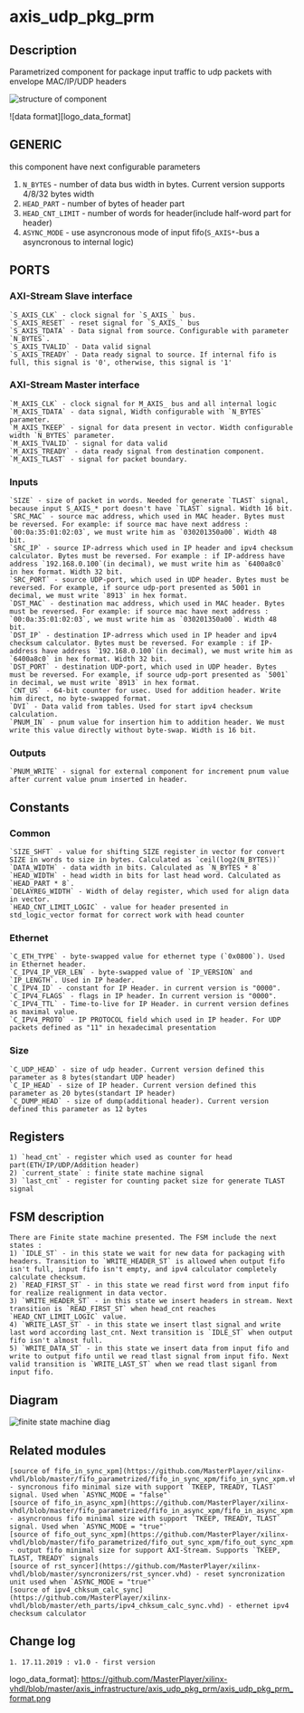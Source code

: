 # axis_udp_pkg_prm

## Description

Parametrized component for package input traffic to udp packets with envelope MAC/IP/UDP headers

![structure of component][logo_struct]

![data format][logo_data_format]

## GENERIC
this component have next configurable parameters
1) `N_BYTES` - number of data bus width in bytes. Current version supports 4/8/32 bytes width
2) `HEAD_PART` - number of bytes of header part
3) `HEAD_CNT_LIMIT` - number of words for header(include half-word part for header)
4) `ASYNC_MODE` - use asyncronous mode of input fifo(`S_AXIS*`-bus a asyncronous to internal logic)

## PORTS

### AXI-Stream Slave interface
    `S_AXIS_CLK` - clock signal for `S_AXIS_` bus. 
    `S_AXIS_RESET` - reset signal for `S_AXIS_` bus
    `S_AXIS_TDATA` - Data signal from source. Configurable with parameter `N_BYTES`. 
    `S_AXIS_TVALID` - Data valid signal 
    `S_AXIS_TREADY` - Data ready signal to source. If internal fifo is full, this signal is '0', otherwise, this signal is '1'

### AXI-Stream Master interface
    `M_AXIS_CLK` - clock signal for M_AXIS_ bus and all internal logic
    `M_AXIS_TDATA` - data signal, Width configurable with `N_BYTES` parameter.
    `M_AXIS_TKEEP` - signal for data present in vector. Width configurable width `N_BYTES` parameter.
    `M_AXIS_TVALID` - signal for data valid
    `M_AXIS_TREADY` - data ready signal from destination component. 
    `M_AXIS_TLAST` - signal for packet boundary.
    
### Inputs 
    `SIZE` - size of packet in words. Needed for generate `TLAST` signal, because input S_AXIS_* port doesn't have `TLAST` signal. Width 16 bit.
    `SRC_MAC` - source mac address, which used in MAC header. Bytes must be reversed. For example: if source mac have next address : `00:0a:35:01:02:03`, we must write him as `030201350a00`. Width 48 bit.
    `SRC_IP` - source IP-adrress which used in IP header and ipv4 checksum calculator. Bytes must be reversed. For example : if IP-address have address `192.168.0.100`(in decimal), we must write him as `6400a8c0` in hex format. Width 32 bit.
    `SRC_PORT` - source UDP-port, which used in UDP header. Bytes must be reversed. For example, if source udp-port presented as 5001 in decimal, we must write `8913` in hex format.
    `DST_MAC` - destination mac address, which used in MAC header. Bytes must be reversed. For example: if source mac have next address : `00:0a:35:01:02:03`, we must write him as `030201350a00`. Width 48 bit.
    `DST_IP` - destination IP-adrress which used in IP header and ipv4 checksum calculator. Bytes must be reversed. For example : if IP-address have address `192.168.0.100`(in decimal), we must write him as `6400a8c0` in hex format. Width 32 bit.
    `DST_PORT` - destination UDP-port, which used in UDP header. Bytes must be reversed. For example, if source udp-port presented as `5001` in decimal, we must write `8913` in hex format.
    `CNT_US` - 64-bit counter for usec. Used for addition header. Write him direct, no byte-swapped format.
    `DVI` - Data valid from tables. Used for start ipv4 checksum calculation.
    `PNUM_IN` - pnum value for insertion him to addition header. We must write this value directly without byte-swap. Width is 16 bit.

### Outputs
    `PNUM_WRITE` - signal for external component for increment pnum value after current value pnum inserted in header. 

## Constants

### Common 
    `SIZE_SHFT` - value for shifting SIZE register in vector for convert SIZE in words to size in bytes. Calculated as `ceil(log2(N_BYTES))`
    `DATA_WIDTH` - data width in bits. Calculated as `N_BYTES * 8`
    `HEAD_WIDTH` - head width in bits for last head word. Calculated as `HEAD_PART * 8`.
    `DELAYREG_WIDTH` - Width of delay register, which used for align data in vector. 
    `HEAD_CNT_LIMIT_LOGIC` - value for header presented in std_logic_vector format for correct work with head counter

### Ethernet
    `C_ETH_TYPE` - byte-swapped value for ethernet type (`0x0800`). Used in Ethernet header.
    `C_IPV4_IP_VER_LEN` - byte-swapped value of `IP_VERSION` and `IP_LENGTH`. Used in IP header.
    `C_IPV4_ID` - constant for IP Header. in current version is "0000".
    `C_IPV4_FLAGS` - flags in IP header. In current version is "0000".
    `C_IPV4_TTL` - Time-to-live for IP Header. in current version defines as maximal value.
    `C_IPV4_PROTO` - IP PROTOCOL field which used in IP header. For UDP packets defined as "11" in hexadecimal presentation

### Size 
    `C_UDP_HEAD` - size of udp header. Current version defined this parameter as 8 bytes(standart UDP header)
    `C_IP_HEAD` - size of IP header. Current version defined this parameter as 20 bytes(standart IP header)
    `C_DUMP_HEAD` - size of dump(additional header). Current version defined this parameter as 12 bytes 

## Registers 
    1) `head_cnt` - register which used as counter for head part(ETH/IP/UDP/Addition header)
    2) `current_state` : finite state machine signal
    3) `last_cnt` - register for counting packet size for generate TLAST signal

## FSM description 
    There are Finite state machine presented. The FSM include the next states :
    1) `IDLE_ST` - in this state we wait for new data for packaging with headers. Transition to `WRITE_HEADER_ST` is allowed when output fifo isn't full, input fifo isn't empty, and ipv4 calculator completely calculate checksum.
    2) `READ_FIRST_ST` - in this state we read first word from input fifo for realize realignment in data vector.
    3) `WRITE_HEADER_ST` - in this state we insert headers in stream. Next transition is `READ_FIRST_ST` when head_cnt reaches `HEAD_CNT_LIMIT_LOGIC` value.
    4) `WRITE_LAST_ST` - in this state we insert tlast signal and write last word according last_cnt. Next transition is `IDLE_ST` when output fifo isn't almost full.
    5) `WRITE_DATA_ST` - in this state we insert data from input fifo and write to output fifo until we read tlast signal from input fifo. Next valid transition is `WRITE_LAST_ST` when we read tlast siganl from input fifo.

## Diagram 
![finite state machine diag][logo_fsm]

## Related modules 
    [source of fifo_in_sync_xpm](https://github.com/MasterPlayer/xilinx-vhdl/blob/master/fifo_parametrized/fifo_in_sync_xpm/fifo_in_sync_xpm.vhd) - syncronous fifo minimal size with support `TKEEP, TREADY, TLAST` signal. Used when `ASYNC_MODE = "false"`
    [source of fifo_in_async_xpm](https://github.com/MasterPlayer/xilinx-vhdl/blob/master/fifo_parametrized/fifo_in_async_xpm/fifo_in_async_xpm.vhd) - asyncronous fifo minimal size with support `TKEEP, TREADY, TLAST` signal. Used when `ASYNC_MODE = "true"`
    [source of fifo_out_sync_xpm](https://github.com/MasterPlayer/xilinx-vhdl/blob/master/fifo_parametrized/fifo_out_sync_xpm/fifo_out_sync_xpm.vhd) - output fifo minimal size for support AXI-Stream. Supports `TKEEP, TLAST, TREADY` signals 
    [source of rst_syncer](https://github.com/MasterPlayer/xilinx-vhdl/blob/master/syncronizers/rst_syncer.vhd) - reset syncronization unit used when `ASYNC_MODE = "true"`
    [source of ipv4_chksum_calc_sync](https://github.com/MasterPlayer/xilinx-vhdl/blob/master/eth_parts/ipv4_chksum_calc_sync.vhd) - ethernet ipv4 checksum calculator

## Change log
    1. 17.11.2019 : v1.0 - first version

[logo_fsm]: https://github.com/MasterPlayer/xilinx-vhdl/blob/master/axis_infrastructure/axis_udp_pkg_prm/axis_udp_pkg_prm_fsm.png
[logo_struct]: https://github.com/MasterPlayer/xilinx-vhdl/blob/master/axis_infrastructure/axis_udp_pkg_prm/axis_udp_pkg_prm_struct.png
logo_data_format]: https://github.com/MasterPlayer/xilinx-vhdl/blob/master/axis_infrastructure/axis_udp_pkg_prm/axis_udp_pkg_prm_format.png